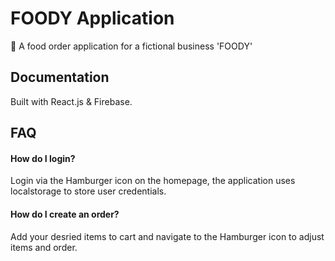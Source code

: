# FOODY Application

🍔 A food order application for a fictional business 'FOODY'

## Documentation

Built with React.js & Firebase.

## FAQ

#### How do I login?

Login via the Hamburger icon on the homepage, the application uses localstorage to store user credentials.

#### How do I create an order?

Add your desried items to cart and navigate to the Hamburger icon to adjust items and order.
